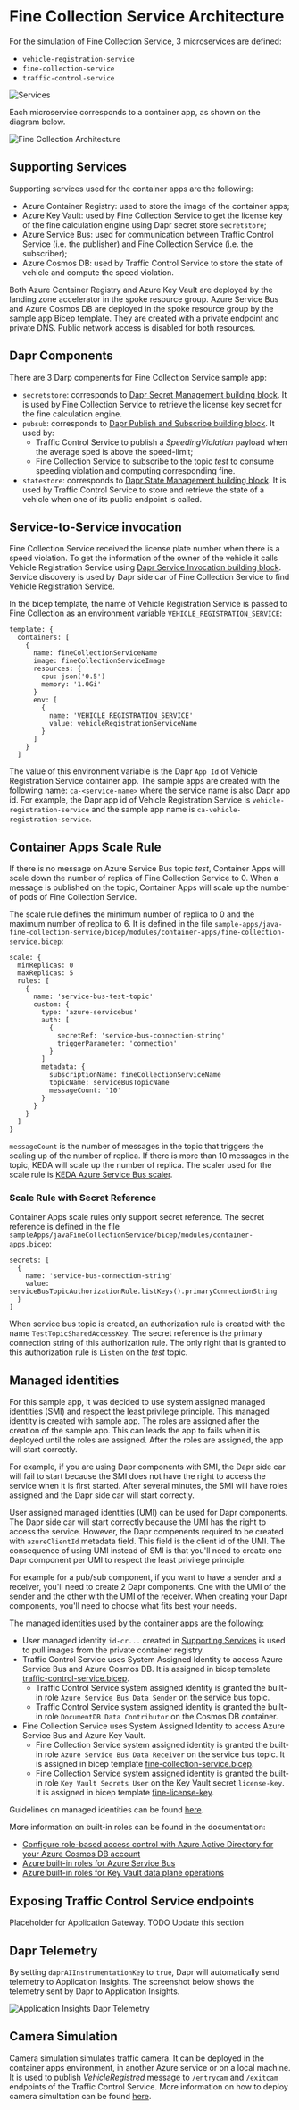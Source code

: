 # Fine Collection Service Architecture

For the simulation of Fine Collection Service, 3 microservices are defined:

* `vehicle-registration-service`
* `fine-collection-service`
* `traffic-control-service`

![Services](media/application-diagram.png)

Each microservice corresponds to a container app, as shown on the diagram below.

![Fine Collection Architecture](media/fine-collection-aca-internal.png)

## Supporting Services

Supporting services used for the container apps are the following:

* Azure Container Registry: used to store the image of the container apps;
* Azure Key Vault: used by Fine Collection Service to get the license key of the fine calculation engine using Dapr secret store `secretstore`;
* Azure Service Bus: used for communication between Traffic Control Service (i.e. the publisher) and Fine Collection Service (i.e. the subscriber);
* Azure Cosmos DB: used by Traffic Control Service to store the state of vehicle and compute the speed violation.

Both Azure Container Registry and Azure Key Vault are deployed by the landing zone accelerator in the spoke resource group. Azure Service Bus and Azure Cosmos DB are deployed in the spoke resource group by the sample app Bicep template. They are created with a private endpoint and private DNS. Public network access is disabled for both resources.

## Dapr Components

There are 3 Darp compenents for Fine Collection Service sample app:

* `secretstore`: corresponds to [Dapr Secret Management building block](https://docs.dapr.io/developing-applications/building-blocks/secrets/). It is used by Fine Collection Service to retrieve the license key secret for the fine calculation engine.
* `pubsub`: corresponds to [Dapr Publish and Subscribe building block](https://docs.dapr.io/developing-applications/building-blocks/pubsub/pubsub-overview/). It used by:
  * Traffic Control Service to publish a *SpeedingViolation* payload when the average sped is above the speed-limit;
  * Fine Collection Service to subscribe to the topic *test* to consume speeding violation and computing corresponding fine.
* `statestore`: corresponds to [Dapr State Management building block](https://docs.dapr.io/developing-applications/building-blocks/state-management/state-management-overview/). It is used by Traffic Control Service to store and retrieve the state of a vehicle when one of its public endpoint is called.

## Service-to-Service invocation

Fine Collection Service received the license plate number when there is a speed violation. To get the information of the owner of the vehicle it calls Vehicle Registration Service using [Dapr Service Invocation building block](https://docs.dapr.io/developing-applications/building-blocks/service-invocation/service-invocation-overview/). Service discovery is used by Dapr side car of Fine Collection Service to find Vehicle Registration Service.

In the bicep template, the name of Vehicle Registration Service is passed to Fine Collection as an environment variable `VEHICLE_REGISTRATION_SERVICE`:

```
template: {
  containers: [
    {
      name: fineCollectionServiceName
      image: fineCollectionServiceImage
      resources: {
        cpu: json('0.5')
        memory: '1.0Gi'
      }
      env: [
        {
          name: 'VEHICLE_REGISTRATION_SERVICE'
          value: vehicleRegistrationServiceName
        }
      ]
    }
  ]
```

The value of this environment variable is the Dapr `App Id` of Vehicle Registration Service container app. The sample apps are created with the following name: `ca-<service-name>` where the service name is also Dapr app id. For example, the Dapr app id of Vehicle Registration Service is `vehicle-registration-service` and the sample app name is `ca-vehicle-registration-service`.

## Container Apps Scale Rule

If there is no message on Azure Service Bus topic *test*, Container Apps will scale down the number of replica of Fine Collection Service to 0. When a message is published on the topic, Container Apps will scale up the number of pods of Fine Collection Service.

The scale rule defines the minimum number of replica to 0 and the maximum number of replica to 6. It is defined in the file `sample-apps/java-fine-collection-service/bicep/modules/container-apps/fine-collection-service.bicep`:

```
scale: {
  minReplicas: 0
  maxReplicas: 5
  rules: [
    {
      name: 'service-bus-test-topic'
      custom: {
        type: 'azure-servicebus'
        auth: [
          {
            secretRef: 'service-bus-connection-string'
            triggerParameter: 'connection'
          }
        ]
        metadata: {
          subscriptionName: fineCollectionServiceName
          topicName: serviceBusTopicName
          messageCount: '10'
        }
      }
    }
  ]
}
```

`messageCount` is the number of messages in the topic that triggers the scaling up of the number of replica. If there is more than 10 messages in the topic, KEDA will scale up the number of replica. The scaler used for the scale rule is [KEDA Azure Service Bus scaler](https://keda.sh/docs/2.9/scalers/azure-service-bus/).

### Scale Rule with Secret Reference

 Container Apps scale rules only support secret reference. The secret reference is defined in the file `sampleApps/javaFineCollectionService/bicep/modules/container-apps.bicep`:

```
secrets: [
  {
    name: 'service-bus-connection-string'
    value: serviceBusTopicAuthorizationRule.listKeys().primaryConnectionString
  }
]
```

When service bus topic is created, an authorization rule is created with the name `TestTopicSharedAccessKey`. The secret reference is the primary connection string of this authorization rule. The only right that is granted to this authorization rule is `Listen` on the *test* topic.

## Managed identities

For this sample app, it was decided to use system assigned managed identities (SMI) and respect the least privilege principle. This managed identity is created with sample app. The roles are assigned after the creation of the sample app. This can leads the app to fails when it is deployed until the roles are assigned. After the roles are assigned, the app will start correctly.

For example, if you are using Dapr components with SMI, the Dapr side car will fail to start because the SMI does not have the right to access the service when it is first started. After several minutes, the SMI will have roles assigned and the Dapr side car will start correctly.

User assigned managed identities (UMI) can be used for Dapr components. The Dapr side car will start correctly because the UMI has the right to access the service. However, the Dapr compenents required to be created with `azureClientId` metadata field. This field is the client id of the UMI. The consequence of using UMI instead of SMI is that you'll need to create one Dapr component per UMI to respect the least privilege principle.

For example for a pub/sub component, if you want to have a sender and a receiver, you'll need to create 2 Dapr components. One with the UMI of the sender and the other with the UMI of the receiver. When creating your Dapr components, you'll need to choose what fits best your needs.

The managed identities used by the container apps are the following:

* User managed identity `id-cr...` created in [Supporting Services](../../../bicep/03-supporting-services/main.bicep) is used to pull images from the private container registry.
* Traffic Control Service uses System Assigned Identity to access Azure Service Bus and Azure Cosmos DB. It is assigned in bicep template [traffic-control-service.bicep](../bicep/modules/container-apps/traffic-control-service.bicep).
  * Traffic Control Service system assigned identity is granted the built-in role `Azure Service Bus Data Sender` on the service bus topic.
  * Traffic Control Service system assigned identity is granted the built-in role `DocumentDB Data Contributor` on the Cosmos DB container.
* Fine Collection Service uses System Assigned Identity to access Azure Service Bus and Azure Key Vault.
  * Fine Collection Service system assigned identity is granted the built-in role `Azure Service Bus Data Receiver` on the service bus topic. It is assigned in bicep template [fine-collection-service.bicep](../bicep/modules/container-apps/fine-collection-service.bicep).
  * Fine Collection Service system assigned identity is granted the built-in role `Key Vault Secrets User` on the Key Vault secret `license-key`. It is assigned in bicep template [fine-license-key](../bicep/modules/container-apps/secrets/fine-license-key.bicep).

Guidelines on managed identities can be found [here](../../../../../docs/design-areas/identity.md).

More information on built-in roles can be found in the documentation:

* [Configure role-based access control with Azure Active Directory for your Azure Cosmos DB account](https://learn.microsoft.com/en-us/azure/cosmos-db/how-to-setup-rbac)
* [Azure built-in roles for Azure Service Bus](https://learn.microsoft.com/en-us/azure/service-bus-messaging/authenticate-application#azure-built-in-roles-for-azure-service-bus)
* [Azure built-in roles for Key Vault data plane operations](https://learn.microsoft.com/en-us/azure/key-vault/general/rbac-guide?tabs=azure-cli#azure-built-in-roles-for-key-vault-data-plane-operations)
  
## Exposing Traffic Control Service endpoints

Placeholder for Application Gateway. TODO Update this section

## Dapr Telemetry

By setting `daprAIInstrumentationKey` to `true`, Dapr will automatically send telemetry to Application Insights. The screenshot below shows the telemetry sent by Dapr to Application Insights.

![Application Insights Dapr Telemetry](media/app-insights-dapr.png)

## Camera Simulation

Camera simulation simulates traffic camera. It can be deployed in the container apps environment, in another Azure service or on a local machine. It is used to publish *VehicleRegistred* message to `/entrycam` and `/exitcam` endpoints of the Traffic Control Service. More information on how to deploy camera simultation can be found [here](./02-container-apps.md#camera-simulation).
